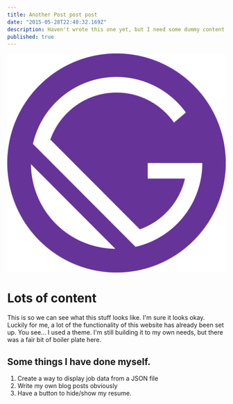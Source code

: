 ```yaml
---
title: Another Post post post 
date: "2015-05-28T22:40:32.169Z"
description: Haven't wrote this one yet, but I need some dummy content to build my website. 
published: true
---
```


![Tux, the Linux mascot](../../assets/gatsby-icon.png)


# Lots of content
This is so we can see what this stuff looks like. I'm sure it looks okay. Luckily for me, a lot of the functionality of this website has already been set up. You see... I used a theme. I'm still building it to my own needs, but there was a fair bit of boiler plate here.

## Some things I have done myself.
1. Create a way to display job data from a JSON file
2. Write my own blog posts obviously
3. Have a button to hide/show my resume.